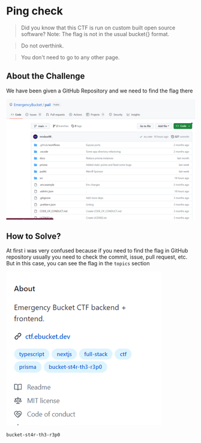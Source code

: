 # Ping check
> Did you know that this CTF is run on custom built open source software? Note: The flag is not in the usual bucket{} format.

> Do not overthink.

> You don't need to go to any other page.

## About the Challenge
We have been given a GitHub Repository and we need to find the flag there

![preview](images/preview.png)

## How to Solve?
At first i was very confused because if you need to find the flag in GitHub repository usually you need to check the commit, issue, pull request, etc. But in this case, you can see the flag in the `topics` section

![flag](images/flag.png)

```
bucket-st4r-th3-r3p0
```